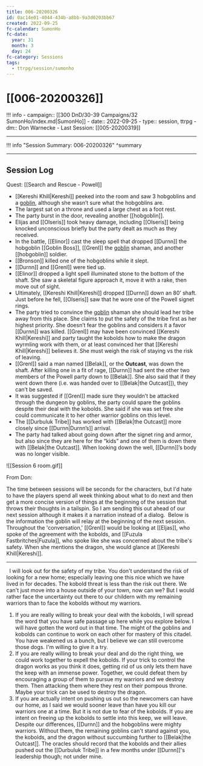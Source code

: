 ```yaml
---
title: 006-20200326
id: 0ac14e01-4044-434b-a8bb-9a3d0203bb67
created: 2022-09-25
fc-calendar: SumonHo
fc-date:
  year: 31
  month: 3
  day: 24
fc-category: Sessions
tags:
  - ttrpg/session/sumonho
---
```


# [[006-20200326]]

!!! info
    - campaign:: [[300 DnD/30-39 Campaigns/32 SumonHo/index.md|SumonHo]]
    - date:: 2022-09-25
    - type:: session, ttrpg
    - dm:: Don Warnecke
    - Last Session: [[005-20200319]]


---

!!! info "Session Summary: 006-20200326"
    ^summary

---


## Session Log


Quest: [[Search and Rescue - Powell]]

- [[Kereshi Khill|Kereshi]] peeked into the room and saw 3 hobgoblins and a [goblin](https://ddb.ac/monsters/goblin), although she wasn’t sure what the hobgoblins are.
- The largest sat on a throne and used a large chest as a foot rest.
- The party burst in the door, revealing another [[hobgoblin]].
- Elijas and [[Olseris]] took heavy damage, including [[Olseris]] being knocked unconscious briefly but the party dealt as much as they received.
- In the battle, [[Elinor]] cast the sleep spell that dropped [[Durnn]] the hobgoblin [[Goblin Boss]], [[Grenl]] the [goblin](https://ddb.ac/monsters/goblin) shaman, and another [[hobgoblin]] soldier.
- [[Bronson]] killed one of the hobgoblins while it slept.
- [[Durnn]] and [[Grenl]] were tied up.
- [[Elinor]] dropped a light spell illuminated stone to the bottom of the shaft. She saw a skeletal figure approach it, move it with a rake, then move out of sight.
- Ultimately, [[Kereshi Khill|Kereshi]] dropped [[Durnn]] down an 80’ shaft. Just before he fell, [[Olseris]] saw that he wore one of the Powell signet rings.
- The party tried to convince the [goblin](https://ddb.ac/monsters/goblin) shaman she should lead her tribe away from this place. She claims to put the safety of the tribe first as her highest priority. She doesn’t fear the goblins and considers it a favor [[Durnn]] was killed. [[Grenl]] may have been convinced [[Kereshi Khill|Kereshi]] and party taught the kobolds how to make the dragon wyrmling work with them, or at least convinced her that [[Kereshi Khill|Kereshi]] believes it. She must weigh the risk of staying vs the risk of leaving.
- [[Grenl]] said a man named [[Belak]], or the **Outcast**, was down the shaft. After killing one in a fit of rage, [[Durnn]] had sent the other two members of the Powell party down to [[Belak]]. She also said that if they went down there (i.e. was handed over to [[Belak|the Outcast]]), they can’t be saved.
- It was suggested if [[Grenl]] made sure they wouldn’t be attacked through the dungeon by goblins, the party could spare the goblins despite their deal with the kobolds. She said if she was set free she could communicate it to her other warrior goblins on this level.
- The [[Durbuluk Tribe]] has worked with [[Belak|the Outcast]] more closely since [[Durnn|Durnn’s]] arrival.
- The party had talked about going down after the signet ring and armor, but also since they are here for the “kids” and one of them is down there with [[Belak|the Outcast]]. When looking down the well,  [[Durnn]]’s body was no longer visible.


![[Session 6 room.gif]]


From Don:

The time between sessions will be seconds for the characters, but I'd hate to have the players spend all week thinking about what to do next and then get a more concise version of things at the beginning of the session that throws their thoughts in a tailspin. So I am sending this out ahead of our next session although it makes it a narration instead of a dialog.  Below is the information the goblin will relay at the beginning of the next session. Throughout the 'conversation,' [[Grenl]] would be looking at [[Eljas]], who spoke of the agreement with the kobolds, and [[Fuzula Fastbritches|Fuzula]], who spoke like she was concerned about the tribe's safety. When she mentions the dragon, she would glance at [[Kereshi Khill|Kereshi]].  
  
***  
  I will look out for the safety of my tribe. You don't understand the risk of looking for a new home; especially leaving one this nice which we have lived in for decades. The kobold threat is less than the risk out there. We can't just move into a house outside of your town, now can we? But I would rather face the uncertainty out there to our childern with my remaining warriors than to face the kobolds without my warriors.  
1. If you are really willing to break your deal with the kobolds, I will spread the word that you have safe passage up here while you explore below. I will have gotten the word out in that time. The might of the goblins and kobolds can continue to work on each other for mastery of this citadel. You have weakened us a bunch, but I believe we can still overcome those dogs. I'm willing to give it a try.  
2. If you are really willing to break your deal and do the right thing, we could work together to expell the kobolds. If your trick to control the dragon works as you think it does, getting rid of us only lets them have the keep with an immense power. Together, we could defeat them by encouraging a group of them to pursue my warriors and we destroy them. Then attacking them where they rest on their pompous throne. Maybe your trick can be used to destroy the dragon.  
3. If you are actually intent on pushing us out so the newcomers can have our home, as I said we would sooner leave than have you kill our warriors one at a time. But it is not due to fear of the kobolds. If you are intent on freeing up the kobolds to settle into this keep, we will leave. Despite our differences, [[Durnn]] and the hobgoblins were mighty warriors. Without them, the remaining goblins can't stand against you, the kobolds, and the dragon without succumbing further to [[Belak|the Outcast]]. The oracles should record that the kobolds and their allies pushed out the [[Durbuluk Tribe]] in a few months under [[Durnn]]'s leadership though; not under mine.

